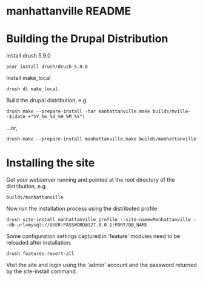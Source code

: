 manhattanville README
==============
# Building the Drupal Distribution

Install drush 5.9.0

	pear install drush/drush-5.9.0
    
Install make_local

	drush dl make_local

Build the drupal distribution, e.g.

	drush make --prepare-install -tar manhattanville.make builds/mville--$(date +"%Y_%m_%d_%H_%M_%S")

...or,

	drush make --prepare-install manhattanville.make builds/manhattanville


# Installing the site

Get your webserver running and pointed at the root directory of the distribution, e.g.

	builds/manhattanville

Now run the installation process using the distributed profile

	drush site-install manhattanville_profile --site-name=Manhattanville --db-url=mysql://USER:PASSWORD@127.0.0.1:PORT/DB_NAME

Some configuration settings captured in 'feature' modules need to be reloaded after installation:

	drush features-revert-all

Visit the site and login using the 'admin' account and the password returned by the site-install command.



